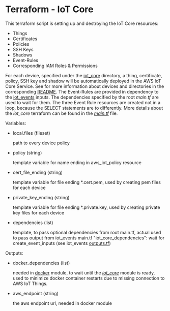 # Terraform - IoT Core
This terraform script is setting up and destroying the IoT Core resources:
- Things
- Certificates
- Policies
- SSH Keys
- Shadows
- Event-Rules
- Corresponding IAM Roles & Permissions
    
For each device, specified under the [iot_core](../../iot_core) directory, a thing, certificate, policy, SSH key and 
shadow will be automatically deployed in the AWS IoT Core Service. 
See for more information about devices and directories in the corresponding [README](../../iot_core/README.md).
The Event-Rules are provided in dependency to the [iot_events](../iot_events) inputs. The dependencies specified by the 
root _main.tf_ are used to wait for them. The three Event Rule resources are created not in a loop, because the SELECT 
statements are to differently. 
More details about the _iot_core_ terraform can be found in the [_main.tf_](./main.tf) file.

Variables:
* local.files (fileset)

    path to every device policy
    
* policy (string)

    template variable for name ending in aws_iot_policy resource
    
* cert_file_ending (string)

    template variable for file ending *.cert.pem, used by creating pem files for each device

* private_key_ending (string)

    template variable for file ending *.private.key, used by creating private key files for each device

* dependencies (list)
    
    template, to pass optional dependencies from root main.tf, actual used to pass output from iot_events main.tf 
    "iot_core_dependencies": wait for create_event_inputs (see iot_events [outputs.tf](../iot_events/outputs.tf))

Outputs:
- docker_dependencies (list)
 
    needed in [docker](../docker) module, to wait until the [_iot_core_](../iot_core) module is ready, used to minimize 
    docker container restarts due to missing connection to AWS IoT Things.
    
- aws_endpoint (string)
    
    the aws endpoint url, needed in docker module
    
